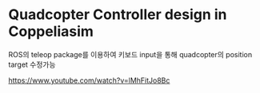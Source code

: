 # Quadcopter Controller design in Coppeliasim

ROS의 teleop package를 이용하여 키보드 input을 통해 quadcopter의 position target 수정가능

https://www.youtube.com/watch?v=lMhFitJo8Bc 


